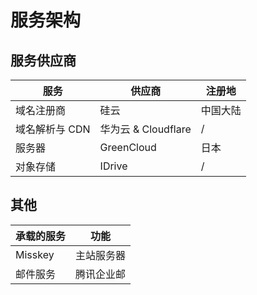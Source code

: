 # 服务架构

## 服务供应商

| 服务           | 供应商                   | 注册地    |
| -------------- | ------------------------ | --------- |
| 域名注册商     | 硅云             | 中国大陆 |
| 域名解析与 CDN | 华为云 & Cloudflare        | / |
| 服务器         | GreenCloud                  | 日本 |
| 对象存储       | IDrive | / |

## 其他

| 承载的服务                               | 功能              |
| ---------------------------------------- | ----------------- |
| Misskey                                  | 主站服务器        |
| 邮件服务                 | 腾讯企业邮    |

